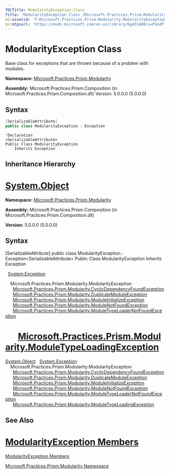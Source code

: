 ```yaml
---
TOCTitle: ModularityException Class
Title: 'ModularityException Class (Microsoft.Practices.Prism.Modularity)'
ms:assetid: 'T:Microsoft.Practices.Prism.Modularity.ModularityException'
ms:mtpsurl: 'https://msdn.microsoft.com/en-us/library/Gg431488(v=PandP.50)'
---
```


# ModularityException Class

Base class for exceptions that are thrown because of a problem with modules.


**Namespace:** [Microsoft.Practices.Prism.Modularity](https://msdn.microsoft.com/en-us/library/microsoft.practices.prism.modularity(v=pandp.50).aspx)

**Assembly:** Microsoft.Practices.Prism.Composition (in Microsoft.Practices.Prism.Composition.dll) Version: 5.0.0.0 (5.0.0.0)

## Syntax

```c#
[SerializableAttribute]
public class ModularityException : Exception
```
```VB
'Declaration
<SerializableAttribute>
Public Class ModularityException
	Inherits Exception
```

## Inheritance Hierarchy

# [System.Object](http://msdn2.microsoft.com/en-us/library/e5kfa45b)
**Namespace:** [Microsoft.Practices.Prism.Modularity](https://msdn.microsoft.com/library/microsoft.practices.prism.modularity)
**Assembly:** Microsoft.Practices.Prism.Composition (in Microsoft.Practices.Prism.Composition.dll)

**Version:** 5.0.0.0 (5.0.0.0)

## Syntax

[SerializableAttribute\] public class ModularityException : Exception&lt;SerializableAttribute&gt; Public Class ModularityException Inherits Exception

  [System.Exception](http://msdn2.microsoft.com/en-us/library/c18k6c59)

    Microsoft.Practices.Prism.Modularity.ModularityException
      [Microsoft.Practices.Prism.Modularity.CyclicDependencyFoundException](https://msdn.microsoft.com/en-us/library/microsoft.practices.prism.modularity.cyclicdependencyfoundexception(v=pandp.50).aspx)
      [Microsoft.Practices.Prism.Modularity.DuplicateModuleException](https://msdn.microsoft.com/en-us/library/microsoft.practices.prism.modularity.duplicatemoduleexception(v=pandp.50).aspx)
      [Microsoft.Practices.Prism.Modularity.ModuleInitializeException](https://msdn.microsoft.com/en-us/library/microsoft.practices.prism.modularity.moduleinitializeexception(v=pandp.50).aspx)
      [Microsoft.Practices.Prism.Modularity.ModuleNotFoundException](https://msdn.microsoft.com/en-us/library/microsoft.practices.prism.modularity.modulenotfoundexception(v=pandp.50).aspx)
      [Microsoft.Practices.Prism.Modularity.ModuleTypeLoaderNotFoundException](https://msdn.microsoft.com/en-us/library/microsoft.practices.prism.modularity.moduletypeloadernotfoundexception(v=pandp.50).aspx)
#       [Microsoft.Practices.Prism.Modularity.ModuleTypeLoadingException](https://msdn.microsoft.com/en-us/library/microsoft.practices.prism.modularity.moduletypeloadingexception(v=pandp.50).aspx)
<span id="familyToggle"></span>[System.Object](http://msdn.microsoft.com/en-us/library/e5kfa45b)
  [System.Exception](http://msdn.microsoft.com/en-us/library/c18k6c59)
    Microsoft.Practices.Prism.Modularity.ModularityException
      [Microsoft.Practices.Prism.Modularity.CyclicDependencyFoundException](https://msdn.microsoft.com/library/microsoft.practices.prism.modularity.cyclicdependencyfoundexception)
      [Microsoft.Practices.Prism.Modularity.DuplicateModuleException](https://msdn.microsoft.com/library/microsoft.practices.prism.modularity.duplicatemoduleexception)
      [Microsoft.Practices.Prism.Modularity.ModuleInitializeException](https://msdn.microsoft.com/library/microsoft.practices.prism.modularity.moduleinitializeexception)
      [Microsoft.Practices.Prism.Modularity.ModuleNotFoundException](https://msdn.microsoft.com/library/microsoft.practices.prism.modularity.modulenotfoundexception)
      [Microsoft.Practices.Prism.Modularity.ModuleTypeLoaderNotFoundException](https://msdn.microsoft.com/library/microsoft.practices.prism.modularity.moduletypeloadernotfoundexception)
      [Microsoft.Practices.Prism.Modularity.ModuleTypeLoadingException](https://msdn.microsoft.com/library/microsoft.practices.prism.modularity.moduletypeloadingexception)

## See Also

# [ModularityException Members](https://msdn.microsoft.com/en-us/library/microsoft.practices.prism.modularity.modularityexception_members(v=pandp.50).aspx)

[ModularityException Members](https://msdn.microsoft.com/allmembers.t:microsoft.practices.prism.modularity.modularityexception)

[Microsoft.Practices.Prism.Modularity Namespace](https://msdn.microsoft.com/en-us/library/microsoft.practices.prism.modularity(v=pandp.50).aspx)
